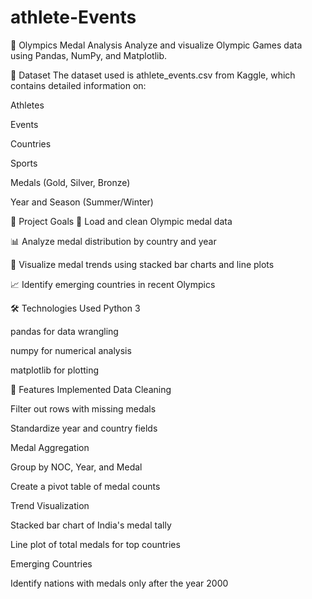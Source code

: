 # athlete-Events
🏅 Olympics Medal Analysis
Analyze and visualize Olympic Games data using Pandas, NumPy, and Matplotlib.

📂 Dataset
The dataset used is athlete_events.csv from Kaggle, which contains detailed information on:

Athletes

Events

Countries

Sports

Medals (Gold, Silver, Bronze)

Year and Season (Summer/Winter)

📌 Project Goals
🧹 Load and clean Olympic medal data

📊 Analyze medal distribution by country and year

🥇 Visualize medal trends using stacked bar charts and line plots

📈 Identify emerging countries in recent Olympics

🛠️ Technologies Used
Python 3

pandas for data wrangling

numpy for numerical analysis

matplotlib for plotting

🚀 Features Implemented
Data Cleaning

Filter out rows with missing medals

Standardize year and country fields

Medal Aggregation

Group by NOC, Year, and Medal

Create a pivot table of medal counts

Trend Visualization

Stacked bar chart of India's medal tally

Line plot of total medals for top countries

Emerging Countries

Identify nations with medals only after the year 2000

